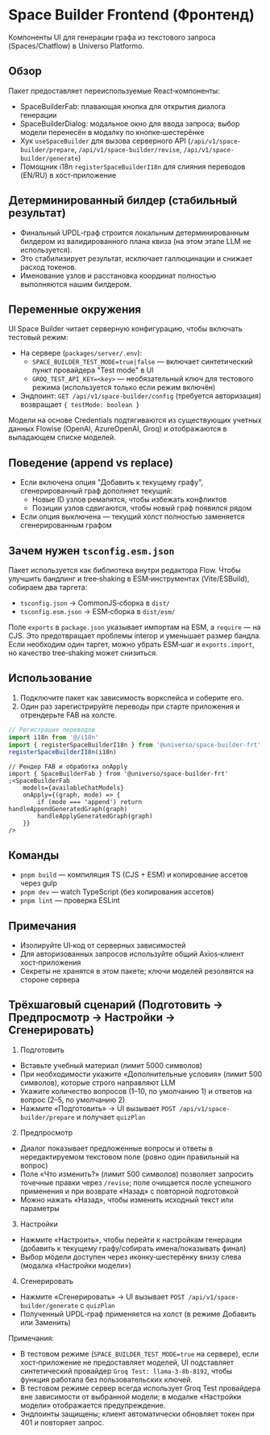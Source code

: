 # Space Builder Frontend (Фронтенд)

Компоненты UI для генерации графа из текстового запроса (Spaces/Chatflow) в Universo Platformo.

## Обзор

Пакет предоставляет переиспользуемые React‑компоненты:

-   SpaceBuilderFab: плавающая кнопка для открытия диалога генерации
-   SpaceBuilderDialog: модальное окно для ввода запроса; выбор модели перенесён в модалку по кнопке‑шестерёнке
-   Хук `useSpaceBuilder` для вызова серверного API (`/api/v1/space-builder/prepare`, `/api/v1/space-builder/revise`, `/api/v1/space-builder/generate`)
-   Помощник i18n `registerSpaceBuilderI18n` для слияния переводов (EN/RU) в хост‑приложение

## Детерминированный билдер (стабильный результат)

-   Финальный UPDL‑граф строится локальным детерминированным билдером из валидированного плана квиза (на этом этапе LLM не используется).
-   Это стабилизирует результат, исключает галлюцинации и снижает расход токенов.
-   Именование узлов и расстановка координат полностью выполняются нашим билдером.

## Переменные окружения

UI Space Builder читает серверную конфигурацию, чтобы включать тестовый режим:

-   На сервере (`packages/server/.env`):
    -   `SPACE_BUILDER_TEST_MODE=true|false` — включает синтетический пункт провайдера "Test mode" в UI
    -   `GROQ_TEST_API_KEY=<key>` — необязательный ключ для тестового режима (используется только если режим включён)
-   Эндпоинт: `GET /api/v1/space-builder/config` (требуется авторизация) возвращает `{ testMode: boolean }`

Модели на основе Credentials подтягиваются из существующих учетных данных Flowise (OpenAI, AzureOpenAI, Groq) и отображаются в выпадающем списке моделей.

## Поведение (append vs replace)

-   Если включена опция "Добавить к текущему графу", сгенерированный граф дополняет текущий:
    -   Новые ID узлов ремапятся, чтобы избежать конфликтов
    -   Позиции узлов сдвигаются, чтобы новый граф появился рядом
-   Если опция выключена — текущий холст полностью заменяется сгенерированным графом

## Зачем нужен `tsconfig.esm.json`

Пакет используется как библиотека внутри редактора Flow. Чтобы улучшить бандлинг и tree‑shaking в ESM‑инструментах (Vite/ESBuild), собираем два таргета:

-   `tsconfig.json` → CommonJS‑сборка в `dist/`
-   `tsconfig.esm.json` → ESM‑сборка в `dist/esm/`

Поле `exports` в `package.json` указывает импортам на ESM, а `require` — на CJS. Это предотвращает проблемы interop и уменьшает размер бандла. Если необходим один таргет, можно убрать ESM‑шаг и `exports.import`, но качество tree‑shaking может снизиться.

## Использование

1. Подключите пакет как зависимость воркспейса и соберите его.
2. Один раз зарегистрируйте переводы при старте приложения и отрендерьте FAB на холсте.

```ts
// Регистрация переводов
import i18n from '@/i18n'
import { registerSpaceBuilderI18n } from '@universo/space-builder-frt'
registerSpaceBuilderI18n(i18n)
```

```tsx
// Рендер FAB и обработка onApply
import { SpaceBuilderFab } from '@universo/space-builder-frt'
;<SpaceBuilderFab
    models={availableChatModels}
    onApply={(graph, mode) => {
        if (mode === 'append') return handleAppendGeneratedGraph(graph)
        handleApplyGeneratedGraph(graph)
    }}
/>
```

## Команды

-   `pnpm build` — компиляция TS (CJS + ESM) и копирование ассетов через gulp
-   `pnpm dev` — watch TypeScript (без копирования ассетов)
-   `pnpm lint` — проверка ESLint

## Примечания

-   Изолируйте UI‑код от серверных зависимостей
-   Для авторизованных запросов используйте общий Axios‑клиент хост‑приложения
-   Секреты не хранятся в этом пакете; ключи моделей резолвятся на стороне сервера

## Трёхшаговый сценарий (Подготовить → Предпросмотр → Настройки → Сгенерировать)

1. Подготовить

-   Вставьте учебный материал (лимит 5000 символов)
-   При необходимости укажите «Дополнительные условия» (лимит 500 символов), которые строго направляют LLM
-   Укажите количество вопросов (1–10, по умолчанию 1) и ответов на вопрос (2–5, по умолчанию 2)
-   Нажмите «Подготовить» → UI вызывает `POST /api/v1/space-builder/prepare` и получает `quizPlan`

2. Предпросмотр

-   Диалог показывает предложенные вопросы и ответы в нередактируемом текстовом поле (ровно один правильный на вопрос)
-   Поле «Что изменить?» (лимит 500 символов) позволяет запросить точечные правки через `/revise`; поле очищается после успешного применения и при возврате «Назад» с повторной подготовкой
-   Можно нажать «Назад», чтобы изменить исходный текст или параметры

3. Настройки

-   Нажмите «Настроить», чтобы перейти к настройкам генерации (добавить к текущему графу/собирать имена/показывать финал)
-   Выбор модели доступен через иконку‑шестерёнку внизу слева (модалка «Настройки модели»)

4. Сгенерировать

-   Нажмите «Сгенерировать» → UI вызывает `POST /api/v1/space-builder/generate` с `quizPlan`
-   Полученный UPDL‑граф применяется на холст (в режиме Добавить или Заменить)

Примечания:

-   В тестовом режиме (`SPACE_BUILDER_TEST_MODE=true` на сервере), если хост‑приложение не предоставляет моделей, UI подставляет синтетический провайдер `Groq Test: llama-3-8b-8192`, чтобы функция работала без пользовательских ключей.
-   В тестовом режиме сервер всегда использует Groq Test провайдера вне зависимости от выбранной модели; в модалке «Настройки модели» отображается предупреждение.
-   Эндпоинты защищены; клиент автоматически обновляет токен при 401 и повторяет запрос.
